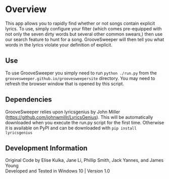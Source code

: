 # Overview  
This app allows you to rapidly find whether or not songs contain explicit lyrics. To use, simply configure your filter (which comes pre-equipped with not only the seven dirty words but several other common swears,) then use our search feature to hunt for a song. GrooveSweeper will then tell you what words in the lyrics violate your definition of explicit.

## Use
To use GrooveSweeper you simply need to run `python ./run.py` from the `groovesweeper.github.io/groovesweepersite` directory. You may need to refresh the browser window that is opened by this script.

## Dependencies  
GrooveSweeper relies upon lyricsgenius by John Miller (https://github.com/johnwmillr/LyricsGenius). This will be automatically downloaded when you execute the run.py script for the first time. Otherwise it is available on PyPI and can be downloaded with `pip install lyricsgenius`  

## Development Information  
Original Code by Elise Kulka, Jane Li, Phillip Smith, Jack Yannes, and James Young  
Developed and Tested in Windows 10 | Version 1.0
